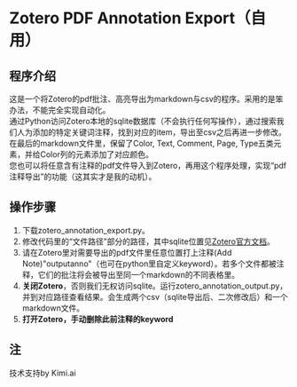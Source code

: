 # Zotero PDF Annotation Export（自用）
## 程序介绍
这是一个将Zotero的pdf批注、高亮导出为markdown与csv的程序。采用的是笨办法，不能完全实现自动化。  
通过Python访问Zotero本地的sqlite数据库（不会执行任何写操作），通过搜索我们人为添加的特定关键词注释，找到对应的item，导出至csv之后再进一步修改。在最后的markdown文件里，保留了Color, Text, Comment, Page, Type五类元素，并给Color列的元素添加了对应颜色。  
您也可以将任意含有注释的pdf文件导入到Zotero，再用这个程序处理，实现“pdf注释导出”的功能（这其实才是我的动机）。
## 操作步骤
1. 下载zotero_annotation_export.py。
2. 修改代码里的“文件路径”部分的路径，其中sqlite位置见[Zotero官方文档](https://www.zotero.org/support/dev/client_coding/direct_sqlite_database_access)。
3. 请在Zotero里对需要导出的pdf文件里任意位置打上注释(Add Note)"outputanno"（也可在python里自定义keyword）。若多个文件都被注释，它们的批注将会被导出至同一个markdown的不同表格里。
4. **关闭Zotero**，否则我们无权访问sqlite。运行zotero_annotation_output.py，并到对应路径查看结果。会生成两个csv（sqlite导出后、二次修改后）和一个markdown文件。
5. **打开Zotero，手动删除此前注释的keyword**
## 注
技术支持by Kimi.ai
